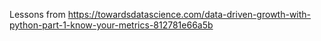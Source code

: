 Lessons from https://towardsdatascience.com/data-driven-growth-with-python-part-1-know-your-metrics-812781e66a5b